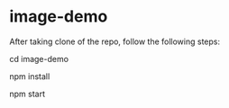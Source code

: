 # image-demo

After taking clone of the repo, follow the following steps:

cd image-demo

npm install

npm start
